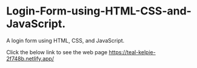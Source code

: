 # Login-Form-using-HTML-CSS-and-JavaScript.
A login form using HTML, CSS, and JavaScript.

Click the below link to see the web page
https://teal-kelpie-2f748b.netlify.app/
